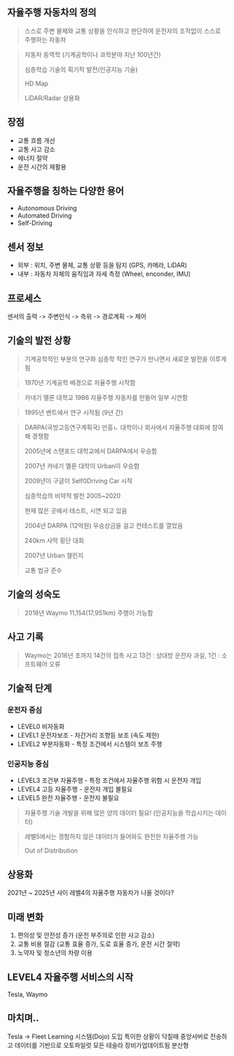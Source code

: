 ## 자율주행 자동차의 정의

> 스스로 주변 물체와 교통 상황을 인식하고 판단하여 운전자의 조작없이 스스로 주행하는 자동차

> 자동차 동역학 (기계공학이나 과학분야 지난 100년간)
> 
> 심층학습 기술의 획기적 발전(인공지능 기술)
> 
> HD Map
>
> LiDAR/Radar 상용화

## 장점
- 교통 흐름 개선
- 교통 사고 감소
- 에너지 절약 
- 운전 시간의 재활용

## 자율주행을 칭하는 다양한 용어
- Autonomous Driving
- Automated Driving
- Self-Driving

## 센서 정보
- 외부 : 위치, 주변 물체, 교통 상황 등을 탐지 (GPS, 카메라, LiDAR)
- 내부 : 자동차 자체의 움직임과 자세 측정 (Wheel, enconder, IMU)

## 프로세스
센서의 출력 -> 주변인식 -> 측위 -> 경로계획 -> 제어

## 기술의 발전 상황
> 기계공학적인 부분의 연구화 심층학 적인 연구가 만나면서 새로운 발전을 이루게됨

> 1970년 기계공학 배경으로 자율주행 시작함

> 카네기 멜론 대학교 1986 자율주행 자동차를 만들어 일부 시연함

> 1995년 벤트에서 연구 시작됨 (9년 간)

> DARPA(국방고등연구계획국) 만흥ㄴ 대학이나 회사에서 자율주행 대회에 참여해 경쟁함
> 
> 2005년에 스탠포드 대학교에서 DARPA에서 우승함
> 
> 2007년 카네기 멜론 대학이 Urban이 우승함 
> 
> 2009년이 구글이 Self0Driving Car 시작
> 
> 심층학습의 비약적 발전 2005~2020
> 
> 현재 많은 곳에서 테스트, 시연 되고 있음
>
> 2004년 DARPA (12억원) 우승상금을 걸고 컨테스트를 열었음
> 
> 240km 사막 횡단 대회
> 
> 2007년 Urban 챌린지
>
> 교통 법규 준수
    
## 기술의 성숙도
> 2018년 Waymo 11,154(17,951km) 주행이 가능함

## 사고 기록
> Waymo는 2016년 초까지 14건의 접촉 사고 13건 : 상대방 운전자 과실, 1건 : 소프트웨어 오류

## 기술적 단계
### 운전자 중심
- LEVEL0 비자동화
- LEVEL1 운전자보조 - 차간거리 조향등 보조 (속도 제한)
- LEVEL2 부분자동화 - 특정 조건에서 시스템이 보조 주행
### 인공지능 중심
- LEVEL3 조건부 자율주행 - 특정 조건에서 자율주행 위험 시 운전자 개입
- LEVEL4 고등 자율주행 - 운전자 개입 불필요
- LEVEL5 완전 자율주행 - 운전자 불필요

> 자율주행 기술 개발을 위해 많은 양의 데이터 필요! (인공지능을 학습시키는 데이터)

> 레벨5에서는 경험하지 않은 데이터가 들어와도 완전한 자율주행 가능
> 
> Out of Distribution

## 상용화
2021년 ~ 2025년 사이
레벨4의 자율주행 자동차가 나올 것이다?

## 미래 변화
1. 편의성 및 안전성 증가  (운전 부주의로 인한 사고 감소)
2. 교통 비용 절감 (교통 효율 증가, 도로 효율 증가, 운전 시간 절약)
3. 노약자 및 청소년의 차량 이용

## LEVEL4 자율주행 서비스의 시작
Tesla, Waymo

## 마치며..
Tesla -> Fleet Learning 시스템(Dojo) 도입
특이한 상황이 닥칠때 중앙서버로 전송하고 데이터를 기반으로 오토파일럿
모든 테슬라 장비가업데이트됨
분산형

